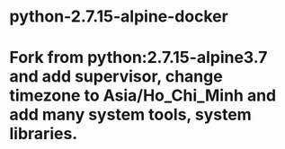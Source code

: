# python-2.7.15-alpine-docker
# Fork from python:2.7.15-alpine3.7 and add supervisor, change timezone to Asia/Ho_Chi_Minh and add many system tools, system libraries.
